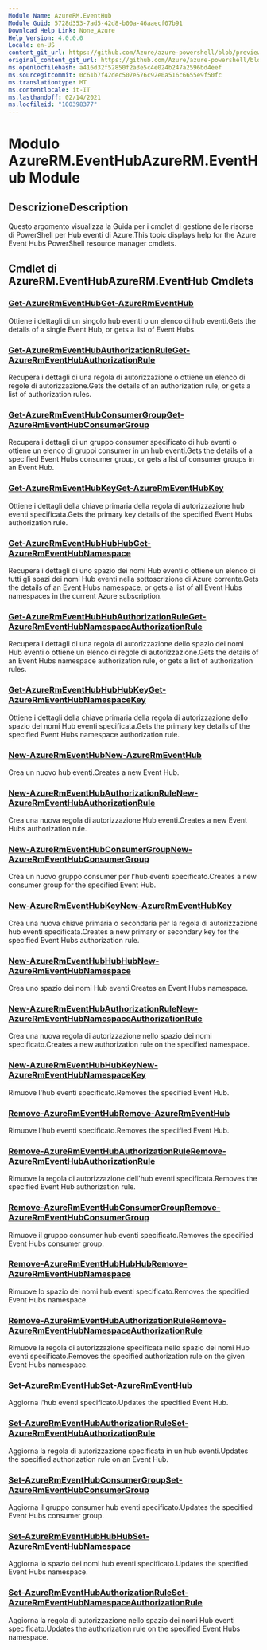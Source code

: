 ```yaml
---
Module Name: AzureRM.EventHub
Module Guid: 5728d353-7ad5-42d8-b00a-46aaecf07b91
Download Help Link: None_Azure
Help Version: 4.0.0.0
Locale: en-US
content_git_url: https://github.com/Azure/azure-powershell/blob/preview/src/ResourceManager/EventHub/Commands.EventHub/help/AzureRM.EventHub.md
original_content_git_url: https://github.com/Azure/azure-powershell/blob/preview/src/ResourceManager/EventHub/Commands.EventHub/help/AzureRM.EventHub.md
ms.openlocfilehash: a416d32f52850f2a3e5c4e024b247a2596bd4eef
ms.sourcegitcommit: 0c61b7f42dec507e576c92e0a516c6655e9f50fc
ms.translationtype: MT
ms.contentlocale: it-IT
ms.lasthandoff: 02/14/2021
ms.locfileid: "100398377"
---
```

# <span data-ttu-id="75234-101">Modulo AzureRM.EventHub</span><span class="sxs-lookup"><span data-stu-id="75234-101">AzureRM.EventHub Module</span></span>
## <span data-ttu-id="75234-102">Descrizione</span><span class="sxs-lookup"><span data-stu-id="75234-102">Description</span></span>
<span data-ttu-id="75234-103">Questo argomento visualizza la Guida per i cmdlet di gestione delle risorse di PowerShell per Hub eventi di Azure.</span><span class="sxs-lookup"><span data-stu-id="75234-103">This topic displays help for the Azure Event Hubs PowerShell resource manager cmdlets.</span></span>

## <span data-ttu-id="75234-104">Cmdlet di AzureRM.EventHub</span><span class="sxs-lookup"><span data-stu-id="75234-104">AzureRM.EventHub Cmdlets</span></span>
### [<span data-ttu-id="75234-105">Get-AzureRmEventHub</span><span class="sxs-lookup"><span data-stu-id="75234-105">Get-AzureRmEventHub</span></span>](Get-AzureRmEventHub.md)
<span data-ttu-id="75234-106">Ottiene i dettagli di un singolo hub eventi o un elenco di hub eventi.</span><span class="sxs-lookup"><span data-stu-id="75234-106">Gets the details of a single Event Hub, or gets a list of Event Hubs.</span></span>

### [<span data-ttu-id="75234-107">Get-AzureRmEventHubAuthorizationRule</span><span class="sxs-lookup"><span data-stu-id="75234-107">Get-AzureRmEventHubAuthorizationRule</span></span>](Get-AzureRmEventHubAuthorizationRule.md)
<span data-ttu-id="75234-108">Recupera i dettagli di una regola di autorizzazione o ottiene un elenco di regole di autorizzazione.</span><span class="sxs-lookup"><span data-stu-id="75234-108">Gets the details of an authorization rule, or gets a list of authorization rules.</span></span>

### [<span data-ttu-id="75234-109">Get-AzureRmEventHubConsumerGroup</span><span class="sxs-lookup"><span data-stu-id="75234-109">Get-AzureRmEventHubConsumerGroup</span></span>](Get-AzureRmEventHubConsumerGroup.md)
<span data-ttu-id="75234-110">Recupera i dettagli di un gruppo consumer specificato di hub eventi o ottiene un elenco di gruppi consumer in un hub eventi.</span><span class="sxs-lookup"><span data-stu-id="75234-110">Gets the details of a specified Event Hubs consumer group, or gets a list of consumer groups in an Event Hub.</span></span>

### [<span data-ttu-id="75234-111">Get-AzureRmEventHubKey</span><span class="sxs-lookup"><span data-stu-id="75234-111">Get-AzureRmEventHubKey</span></span>](Get-AzureRmEventHubKey.md)
<span data-ttu-id="75234-112">Ottiene i dettagli della chiave primaria della regola di autorizzazione hub eventi specificata.</span><span class="sxs-lookup"><span data-stu-id="75234-112">Gets the primary key details of the specified Event Hubs authorization rule.</span></span>

### [<span data-ttu-id="75234-113">Get-AzureRmEventHubHubHub</span><span class="sxs-lookup"><span data-stu-id="75234-113">Get-AzureRmEventHubNamespace</span></span>](Get-AzureRmEventHubNamespace.md)
<span data-ttu-id="75234-114">Recupera i dettagli di uno spazio dei nomi Hub eventi o ottiene un elenco di tutti gli spazi dei nomi Hub eventi nella sottoscrizione di Azure corrente.</span><span class="sxs-lookup"><span data-stu-id="75234-114">Gets the details of an Event Hubs namespace, or gets a list of all Event Hubs namespaces in the current Azure subscription.</span></span>

### [<span data-ttu-id="75234-115">Get-AzureRmEventHubHubAuthorizationRule</span><span class="sxs-lookup"><span data-stu-id="75234-115">Get-AzureRmEventHubNamespaceAuthorizationRule</span></span>](Get-AzureRmEventHubNamespaceAuthorizationRule.md)
<span data-ttu-id="75234-116">Recupera i dettagli di una regola di autorizzazione dello spazio dei nomi Hub eventi o ottiene un elenco di regole di autorizzazione.</span><span class="sxs-lookup"><span data-stu-id="75234-116">Gets the details of an Event Hubs namespace authorization rule, or gets a list of authorization rules.</span></span>

### [<span data-ttu-id="75234-117">Get-AzureRmEventHubHubHubKey</span><span class="sxs-lookup"><span data-stu-id="75234-117">Get-AzureRmEventHubNamespaceKey</span></span>](Get-AzureRmEventHubNamespaceKey.md)
<span data-ttu-id="75234-118">Ottiene i dettagli della chiave primaria della regola di autorizzazione dello spazio dei nomi Hub eventi specificata.</span><span class="sxs-lookup"><span data-stu-id="75234-118">Gets the primary key details of the specified Event Hubs namespace authorization rule.</span></span>

### [<span data-ttu-id="75234-119">New-AzureRmEventHub</span><span class="sxs-lookup"><span data-stu-id="75234-119">New-AzureRmEventHub</span></span>](New-AzureRmEventHub.md)
<span data-ttu-id="75234-120">Crea un nuovo hub eventi.</span><span class="sxs-lookup"><span data-stu-id="75234-120">Creates a new Event Hub.</span></span>

### [<span data-ttu-id="75234-121">New-AzureRmEventHubAuthorizationRule</span><span class="sxs-lookup"><span data-stu-id="75234-121">New-AzureRmEventHubAuthorizationRule</span></span>](New-AzureRmEventHubAuthorizationRule.md)
<span data-ttu-id="75234-122">Crea una nuova regola di autorizzazione Hub eventi.</span><span class="sxs-lookup"><span data-stu-id="75234-122">Creates a new Event Hubs authorization rule.</span></span>

### [<span data-ttu-id="75234-123">New-AzureRmEventHubConsumerGroup</span><span class="sxs-lookup"><span data-stu-id="75234-123">New-AzureRmEventHubConsumerGroup</span></span>](New-AzureRmEventHubConsumerGroup.md)
<span data-ttu-id="75234-124">Crea un nuovo gruppo consumer per l'hub eventi specificato.</span><span class="sxs-lookup"><span data-stu-id="75234-124">Creates a new consumer group for the specified Event Hub.</span></span>

### [<span data-ttu-id="75234-125">New-AzureRmEventHubKey</span><span class="sxs-lookup"><span data-stu-id="75234-125">New-AzureRmEventHubKey</span></span>](New-AzureRmEventHubKey.md)
<span data-ttu-id="75234-126">Crea una nuova chiave primaria o secondaria per la regola di autorizzazione hub eventi specificata.</span><span class="sxs-lookup"><span data-stu-id="75234-126">Creates a new primary or secondary key for the specified Event Hubs authorization rule.</span></span>

### [<span data-ttu-id="75234-127">New-AzureRmEventHubHubHub</span><span class="sxs-lookup"><span data-stu-id="75234-127">New-AzureRmEventHubNamespace</span></span>](New-AzureRmEventHubNamespace.md)
<span data-ttu-id="75234-128">Crea uno spazio dei nomi Hub eventi.</span><span class="sxs-lookup"><span data-stu-id="75234-128">Creates an Event Hubs namespace.</span></span>

### [<span data-ttu-id="75234-129">New-AzureRmEventHubAuthorizationRule</span><span class="sxs-lookup"><span data-stu-id="75234-129">New-AzureRmEventHubNamespaceAuthorizationRule</span></span>](New-AzureRmEventHubNamespaceAuthorizationRule.md)
<span data-ttu-id="75234-130">Crea una nuova regola di autorizzazione nello spazio dei nomi specificato.</span><span class="sxs-lookup"><span data-stu-id="75234-130">Creates a new authorization rule on the specified namespace.</span></span>

### [<span data-ttu-id="75234-131">New-AzureRmEventHubHubKey</span><span class="sxs-lookup"><span data-stu-id="75234-131">New-AzureRmEventHubNamespaceKey</span></span>](New-AzureRmEventHubNamespaceKey.md)
<span data-ttu-id="75234-132">Rimuove l'hub eventi specificato.</span><span class="sxs-lookup"><span data-stu-id="75234-132">Removes the specified Event Hub.</span></span>

### [<span data-ttu-id="75234-133">Remove-AzureRmEventHub</span><span class="sxs-lookup"><span data-stu-id="75234-133">Remove-AzureRmEventHub</span></span>](Remove-AzureRmEventHub.md)
<span data-ttu-id="75234-134">Rimuove l'hub eventi specificato.</span><span class="sxs-lookup"><span data-stu-id="75234-134">Removes the specified Event Hub.</span></span>

### [<span data-ttu-id="75234-135">Remove-AzureRmEventHubAuthorizationRule</span><span class="sxs-lookup"><span data-stu-id="75234-135">Remove-AzureRmEventHubAuthorizationRule</span></span>](Remove-AzureRmEventHubAuthorizationRule.md)
<span data-ttu-id="75234-136">Rimuove la regola di autorizzazione dell'hub eventi specificata.</span><span class="sxs-lookup"><span data-stu-id="75234-136">Removes the specified Event Hub authorization rule.</span></span>

### [<span data-ttu-id="75234-137">Remove-AzureRmEventHubConsumerGroup</span><span class="sxs-lookup"><span data-stu-id="75234-137">Remove-AzureRmEventHubConsumerGroup</span></span>](Remove-AzureRmEventHubConsumerGroup.md)
<span data-ttu-id="75234-138">Rimuove il gruppo consumer hub eventi specificato.</span><span class="sxs-lookup"><span data-stu-id="75234-138">Removes the specified Event Hubs consumer group.</span></span>

### [<span data-ttu-id="75234-139">Remove-AzureRmEventHubHubHub</span><span class="sxs-lookup"><span data-stu-id="75234-139">Remove-AzureRmEventHubNamespace</span></span>](Remove-AzureRmEventHubNamespace.md)
<span data-ttu-id="75234-140">Rimuove lo spazio dei nomi hub eventi specificato.</span><span class="sxs-lookup"><span data-stu-id="75234-140">Removes the specified Event Hubs namespace.</span></span>

### [<span data-ttu-id="75234-141">Remove-AzureRmEventHubAuthorizationRule</span><span class="sxs-lookup"><span data-stu-id="75234-141">Remove-AzureRmEventHubNamespaceAuthorizationRule</span></span>](Remove-AzureRmEventHubNamespaceAuthorizationRule.md)
<span data-ttu-id="75234-142">Rimuove la regola di autorizzazione specificata nello spazio dei nomi Hub eventi specificato.</span><span class="sxs-lookup"><span data-stu-id="75234-142">Removes the specified authorization rule on the given Event Hubs namespace.</span></span>

### [<span data-ttu-id="75234-143">Set-AzureRmEventHub</span><span class="sxs-lookup"><span data-stu-id="75234-143">Set-AzureRmEventHub</span></span>](Set-AzureRmEventHub.md)
<span data-ttu-id="75234-144">Aggiorna l'hub eventi specificato.</span><span class="sxs-lookup"><span data-stu-id="75234-144">Updates the specified Event Hub.</span></span>

### [<span data-ttu-id="75234-145">Set-AzureRmEventHubAuthorizationRule</span><span class="sxs-lookup"><span data-stu-id="75234-145">Set-AzureRmEventHubAuthorizationRule</span></span>](Set-AzureRmEventHubAuthorizationRule.md)
<span data-ttu-id="75234-146">Aggiorna la regola di autorizzazione specificata in un hub eventi.</span><span class="sxs-lookup"><span data-stu-id="75234-146">Updates the specified authorization rule on an Event Hub.</span></span>

### [<span data-ttu-id="75234-147">Set-AzureRmEventHubConsumerGroup</span><span class="sxs-lookup"><span data-stu-id="75234-147">Set-AzureRmEventHubConsumerGroup</span></span>](Set-AzureRmEventHubConsumerGroup.md)
<span data-ttu-id="75234-148">Aggiorna il gruppo consumer hub eventi specificato.</span><span class="sxs-lookup"><span data-stu-id="75234-148">Updates the specified Event Hubs consumer group.</span></span>

### [<span data-ttu-id="75234-149">Set-AzureRmEventHubHubHub</span><span class="sxs-lookup"><span data-stu-id="75234-149">Set-AzureRmEventHubNamespace</span></span>](Set-AzureRmEventHubNamespace.md)
<span data-ttu-id="75234-150">Aggiorna lo spazio dei nomi hub eventi specificato.</span><span class="sxs-lookup"><span data-stu-id="75234-150">Updates the specified Event Hubs namespace.</span></span>

### [<span data-ttu-id="75234-151">Set-AzureRmEventHubAuthorizationRule</span><span class="sxs-lookup"><span data-stu-id="75234-151">Set-AzureRmEventHubNamespaceAuthorizationRule</span></span>](Set-AzureRmEventHubNamespaceAuthorizationRule.md)
<span data-ttu-id="75234-152">Aggiorna la regola di autorizzazione nello spazio dei nomi Hub eventi specificato.</span><span class="sxs-lookup"><span data-stu-id="75234-152">Updates the authorization rule on the specified Event Hubs namespace.</span></span>
